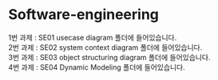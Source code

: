 # Software-engineering

1번 과제 : SE01 usecase diagram 폴더에 들어있습니다.  
2번 과제 : SE02 system context diagram 폴더에 들어있습니다.  
3번 과제 : SE03 object structuring diagram 폴더에 들어있습니다.  
4번 과제 : SE04 Dynamic Modeling 폴더에 들어있습니다.  
